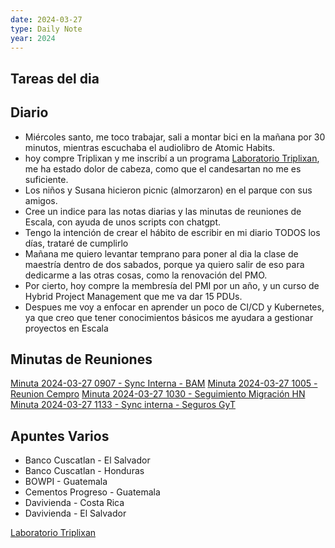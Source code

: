 ```yaml
---
date: 2024-03-27
type: Daily Note
year: 2024
---
```


## Tareas del dia


## Diario

- Miércoles santo, me toco trabajar, sali a montar bici en la mañana por 30 minutos, mientras escuchaba el audiolibro de Atomic Habits.
- hoy compre Triplixan y me inscribí a un programa [Laboratorio Triplixan](../Cuaderno/Laboratorio%20Triplixan.md), me ha estado dolor de cabeza,  como que el candesartan no me es suficiente. 
- Los niños y Susana hicieron picnic (almorzaron) en el parque con sus amigos.
- Cree un indice para las notas diarias y las minutas de reuniones de Escala, con ayuda de unos scripts con chatgpt.
- Tengo la intención de crear el hábito de escribir en mi diario TODOS los días, trataré de cumplirlo
- Mañana me quiero levantar temprano para poner al dia la clase de maestría dentro de dos sabados, porque ya quiero salir de eso para dedicarme a las otras cosas, como la renovación del PMO.
- Por cierto, hoy compre la membresía del PMI por un año, y un curso de Hybrid Project Management que me va dar 15 PDUs. 
- Despues me voy a enfocar en aprender un poco de CI/CD y Kubernetes, ya que creo que tener conocimientos básicos me ayudara a gestionar proyectos en Escala

## Minutas de Reuniones


[Minuta 2024-03-27 0907 - Sync Interna - BAM](../Minutas/Minuta%202024-03-27%200907%20-%20Sync%20Interna%20-%20BAM.md)
[Minuta 2024-03-27 1005 - Reunion Cempro](../Minutas/Minuta%202024-03-27%201005%20-%20Reunion%20Cempro.md)
[Minuta 2024-03-27 1030 - Seguimiento Migración HN](../Minutas/Minuta%202024-03-27%201030%20-%20Seguimiento%20Migración%20HN.md)
[Minuta 2024-03-27 1133 - Sync interna - Seguros GyT](../Minutas/Minuta%202024-03-27%201133%20-%20Sync%20interna%20-%20Seguros%20GyT.md)

## Apuntes Varios


- Banco Cuscatlan - El Salvador
- Banco Cuscatlan - Honduras
- BOWPI - Guatemala
- Cementos Progreso - Guatemala
- Davivienda - Costa Rica
- Davivienda - El Salvador







[Laboratorio Triplixan](../Cuaderno/Laboratorio%20Triplixan.md)

